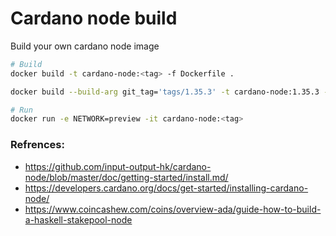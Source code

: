 # Cardano node build

Build your own cardano node image

```bash
# Build
docker build -t cardano-node:<tag> -f Dockerfile .

docker build --build-arg git_tag='tags/1.35.3' -t cardano-node:1.35.3 -f Dockerfile .

# Run
docker run -e NETWORK=preview -it cardano-node:<tag>

```

### Refrences:
- https://github.com/input-output-hk/cardano-node/blob/master/doc/getting-started/install.md/
- https://developers.cardano.org/docs/get-started/installing-cardano-node/
- https://www.coincashew.com/coins/overview-ada/guide-how-to-build-a-haskell-stakepool-node